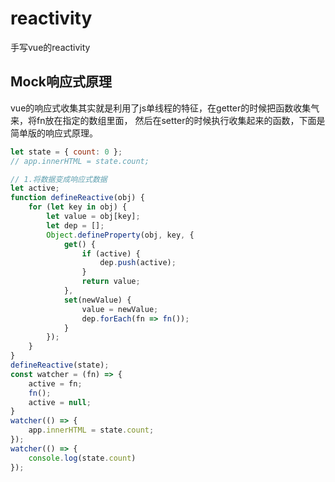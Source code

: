 # reactivity
手写vue的reactivity

## Mock响应式原理

vue的响应式收集其实就是利用了js单线程的特征，在getter的时候把函数收集气来，将fn放在指定的数组里面，
然后在setter的时候执行收集起来的函数，下面是简单版的响应式原理。

```js
let state = { count: 0 };
// app.innerHTML = state.count;

// 1.将数据变成响应式数据
let active;
function defineReactive(obj) {
    for (let key in obj) {
        let value = obj[key];
        let dep = [];
        Object.defineProperty(obj, key, {
            get() {
                if (active) {
                    dep.push(active);
                }
                return value;
            },
            set(newValue) {
                value = newValue;
                dep.forEach(fn => fn());
            }
        });
    }
}
defineReactive(state);
const watcher = (fn) => {
    active = fn;
    fn();
    active = null;
}
watcher(() => {
    app.innerHTML = state.count;
});
watcher(() => {
    console.log(state.count)
});
```